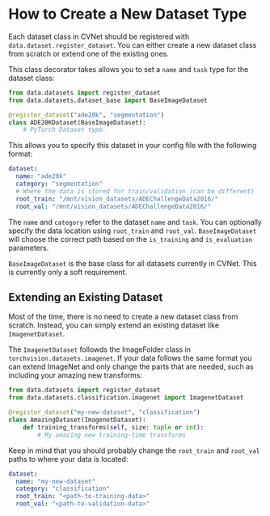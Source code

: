 # How to Create a New Dataset Type


Each dataset class in CVNet should be registered with `data.dataset.register_dataset`.
You can either create a new dataset class from scratch or extend one of the existing ones.

This class decorator takes allows you to set a `name` and `task` type for the dataset class:
```python
from data.datasets import register_dataset
from data.datasets.dataset_base import BaseImageDataset

@register_dataset("ade20k", "segmentation")
class ADE20KDataset(BaseImageDataset):
    # PyTorch Dataset type.
```

This allows you to specify this dataset in your config file with the following format:
```yaml
dataset:
  name: "ade20k"
  category: "segmentation"
  # Where the data is stored for train/validation (can be different)
  root_train: "/mnt/vision_datasets/ADEChallengeData2016/"
  root_val: "/mnt/vision_datasets/ADEChallengeData2016/"

```
The `name` and `category` refer to the dataset `name` and `task`.
You can optionally specify the data location using `root_train` and `root_val`.
`BaseImageDataset` will choose the correct path based on the `is_training` and `is_evaluation` parameters.


`BaseImageDataset` is the base class for all datasets currently in CVNet. This is currently only a soft requirement.

## Extending an Existing Dataset

Most of the time, there is no need to create a new dataset class from scratch.
Instead, you can simply extend an existing dataset like `ImagenetDataset`.

The `ImagenetDataset` followds the ImageFolder class in `torchvision.datasets.imagenet`. If your data follows the same format
you can extend ImageNet and only change the parts that are needed, such as including your amazing new transforms:

```python
from data.datasets import register_dataset
from data.datasets.classification.imagenet import ImagenetDataset

@register_dataset("my-new-dataset", "classification")
class AmazingDataset(ImagenetDataset):
    def training_transforms(self, size: tuple or int):
        # My amazing new training-time transforms
```

Keep in mind that you should probably change the `root_train` and `root_val` paths to where your data is located:
```yaml
dataset:
  name: "my-new-dataset"
  category: "classification"
  root_train: "<path-to-training-data>"
  root_val: "<path-to-validation-data>"
```
